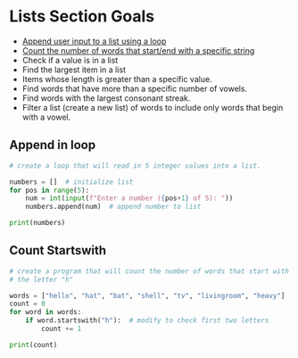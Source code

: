 # Lists Section Goals
- [Append user input to a list using a loop](#append-in-loop)
- [Count the number of words that start/end with a specific string](#count-startswith)
- Check if a value is in a list
- Find the largest item in a list
- Items whose length is greater than a specific value.
- Find words that have more than a specific number of vowels.
- Find words with the largest consonant streak.
- Filter a list (create a new list) of words to include only words that begin with a vowel.

## Append in loop
```python
# create a loop that will read in 5 integer values into a list.

numbers = []  # initialize list
for pos in range(5):
    num = int(input(f"Enter a number ({pos+1} of 5): "))
    numbers.append(num)  # append number to list

print(numbers)
```

## Count Startswith
```python
# create a program that will count the number of words that start with 
# the letter "h"

words = ["hello", "hat", "bat", "shell", "tv", "livingroom", "heavy"]
count = 0
for word in words:
    if word.startswith("h"):  # modify to check first two letters
        count += 1

print(count)
